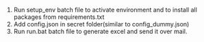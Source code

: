 1. Run setup_env batch file to activate environment and to install all packages from requirements.txt
2. Add config.json in secret folder(similar to config_dummy.json)
3. Run run.bat batch file to generate excel and send it over mail.

